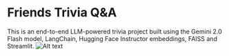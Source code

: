 # Friends Trivia Q&A
This is an end-to-end LLM-powered trivia project built using the Gemini 2.0 Flash model, LangChain, Hugging Face Instructor embeddings, FAISS and Streamlit.
![Alt text](images/Sample.png)
